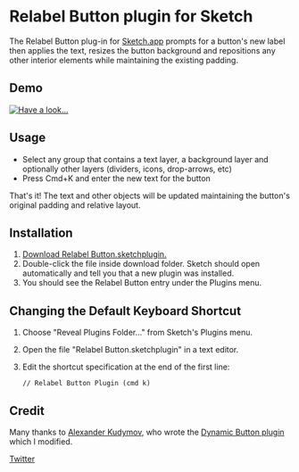# Relabel Button plugin for Sketch

The Relabel Button plug-in for [Sketch.app](http://bohemiancoding.com/sketch/) prompts for a button's new label then applies the text, resizes the button background and repositions any other interior elements while maintaining the existing padding.


## Demo



[![Have a look...](http://www.googledrive.com/host/0B8_SojLAvYQlZEYyYUZQSzJUOUU)](http://www.youtube.com/watch?v=14IKFvKiNqM)


## Usage
* Select any group that contains a text layer, a background layer and optionally other layers (dividers, icons, drop-arrows, etc)
* Press Cmd+K and enter the new text for the button

That's it!  The text and other objects will be updated maintaining the button's original padding and relative layout.


## Installation
1. [Download Relabel Button.sketchplugin.](https://github.com/kenmoore/sketch-relabel-button/archive/master.zip)
2. Double-click the file inside download folder. Sketch should open automatically and tell you that a new plugin was installed.
3. You should see the Relabel Button entry under the Plugins menu. 

## Changing the Default Keyboard Shortcut

1. Choose "Reveal Plugins Folder..." from Sketch's Plugins menu.
2. Open the file "Relabel Button.sketchplugin" in a text editor.
3. Edit the shortcut specification at the end of the first line:

    ```
    // Relabel Button Plugin (cmd k)
    ```


## Credit
Many thanks to [Alexander Kudymov](https://github.com/ddwht), who wrote the [Dynamic Button plugin](https://github.com/ddwht/sketch-dynamic-button) which I modified.



[Twitter](https://twitter.com/itskenmoore)




